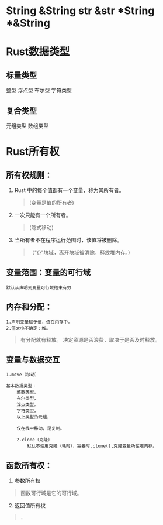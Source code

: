 # String &String str &str *String *&String

# Rust数据类型
## 标量类型
整型
浮点型
布尔型
字符类型
## 复合类型
元组类型
数组类型

# Rust所有权
## 所有权规则：
1. Rust 中的每个值都有一个变量，称为其所有者。
   >(变量是值的所有者)
            
2. 一次只能有一个所有者。
    >(隐式移动)
3. 当所有者不在程序运行范围时，该值将被删除。
    >（"{}"块域，离开块域被清除，释放堆内存。）

## 变量范围：变量的可行域
    默认从声明到变量可行域结束有效

## 内存和分配：
    
    1.声明变量赋予值，值在内存中。
    2.值大小不确定：堆。
    

> 有分配就有释放。
> 决定资源是否浪费，取决于是否及时释放。

## 变量与数据交互

    1.move（移动）
```
基本数据类型：
    整数类型，
    布尔类型，
    浮点类型，
    字符类型，
    以上类型的元组，
```
        仅在栈中移动，是复制。
```
    2.clone（克隆）
        默认不使用克隆（耗时），需要时.clone(),克隆变量所在堆内存。
 ```   

 ## 函数所有权：
 1. 参数所有权
> 函数可行域是它的可行域。
 2. 返回值所有权
> ..